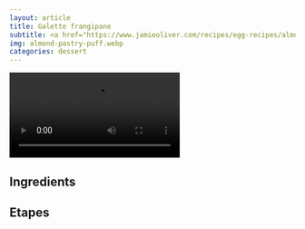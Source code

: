 ```yaml
---
layout: article
title: Galette frangipane
subtitle: <a href="https://www.jamieoliver.com/recipes/egg-recipes/almond-pastry-puff/">https://www.jamieoliver.com/recipes/egg-recipes/almond-pastry-puff/</a>
img: almond-pastry-puff.webp
categories: dessert
---
```


<div class="body">
  <div class="video">
    <video id="player" controls>
        <source src="{{ page.video }}" type="video/mp4">
    </video>
  </div>
  <h2>Ingredients</h2>
  <h2>Etapes</h2>
</div>

